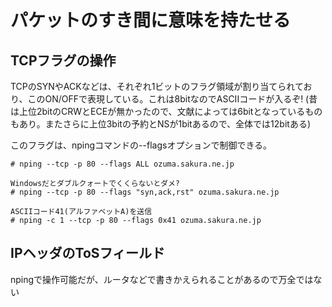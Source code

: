 # パケットのすき間に意味を持たせる

## TCPフラグの操作

TCPのSYNやACKなどは、それぞれ1ビットのフラグ領域が割り当てられており、このON/OFFで表現している。これは8bitなのでASCIIコードが入るぞ!
(昔は上位2bitのCRWとECEが無かったので、文献によっては6bitとなっているものもあり。またさらに上位3bitの予約とNSが1bitあるので、全体では12bitある)

このフラグは、npingコマンドの--flagsオプションで制御できる。

```
# nping --tcp -p 80 --flags ALL ozuma.sakura.ne.jp

Windowsだとダブルクォートでくくらないとダメ?
# nping --tcp -p 80 --flags "syn,ack,rst" ozuma.sakura.ne.jp

ASCIIコード41(アルファベットA)を送信
# nping -c 1 --tcp -p 80 --flags 0x41 ozuma.sakura.ne.jp
```

## IPヘッダのToSフィールド

npingで操作可能だが、ルータなどで書きかえられることがあるので万全ではない


